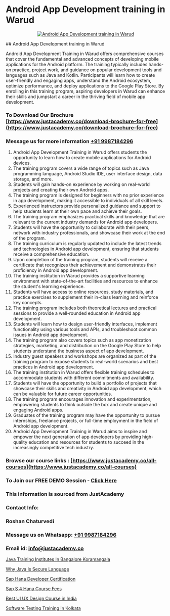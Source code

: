# Android App Development training in Warud

<p align="center">
  <a href="https://justacademy.co/course-detail/android-app-development">
    <img src="https://justacademy.co/storage2/course_image/1676635923_course_image.webp" alt="Android App Development training in Warud">
  </a>
</p>
## Android App Development training in Warud

Android App Development Training in Warud offers comprehensive courses that cover the fundamental and advanced concepts of developing mobile applications for the Android platform. The training typically includes hands-on practice, project work, and guidance on popular development tools and languages such as Java and Kotlin. Participants will learn how to create user-friendly and engaging apps, understand the Android ecosystem, optimize performance, and deploy applications to the Google Play Store. By enrolling in this training program, aspiring developers in Warud can enhance their skills and jumpstart a career in the thriving field of mobile app development.
### To Download Our Brochure [https://www.justacademy.co/download-brochure-for-free](https://www.justacademy.co/download-brochure-for-free)
### Message us for more information [+91 9987184296](https://api.whatsapp.com/send?phone=919987184296)
1) Android App Development Training in Warud offers students the opportunity to learn how to create mobile applications for Android devices.
2) The training program covers a wide range of topics such as Java programming language, Android Studio IDE, user interface design, data storage, and more.
3) Students will gain hands-on experience by working on real-world projects and creating their own Android apps.
4) The training program is designed for beginners with no prior experience in app development, making it accessible to individuals of all skill levels.
5) Experienced instructors provide personalized guidance and support to help students learn at their own pace and achieve their goals.
6) The training program emphasizes practical skills and knowledge that are relevant to the current industry demands for Android app developers.
7) Students will have the opportunity to collaborate with their peers, network with industry professionals, and showcase their work at the end of the program.
8) The training curriculum is regularly updated to include the latest trends and technologies in Android app development, ensuring that students receive a comprehensive education.
9) Upon completion of the training program, students will receive a certificate that recognizes their achievement and demonstrates their proficiency in Android app development.
10) The training institution in Warud provides a supportive learning environment with state-of-the-art facilities and resources to enhance the student's learning experience.
11) Students will have access to online resources, study materials, and practice exercises to supplement their in-class learning and reinforce key concepts.
12) The training program includes both theoretical lectures and practical sessions to provide a well-rounded education in Android app development.
13) Students will learn how to design user-friendly interfaces, implement functionality using various tools and APIs, and troubleshoot common issues in Android app development.
14) The training program also covers topics such as app monetization strategies, marketing, and distribution on the Google Play Store to help students understand the business aspect of app development.
15) Industry guest speakers and workshops are organized as part of the training program to expose students to real-world scenarios and best practices in Android app development.
16) The training institution in Warud offers flexible training schedules to accommodate students with different commitments and availability.
17) Students will have the opportunity to build a portfolio of projects that showcase their skills and creativity in Android app development, which can be valuable for future career opportunities.
18) The training program encourages innovation and experimentation, empowering students to think outside the box and create unique and engaging Android apps.
19) Graduates of the training program may have the opportunity to pursue internships, freelance projects, or full-time employment in the field of Android app development.
20) Android App Development Training in Warud aims to inspire and empower the next generation of app developers by providing high-quality education and resources for students to succeed in the increasingly competitive tech industry.

### Browse our course links : [https://www.justacademy.co/all-courses](https://www.justacademy.co/all-courses) 
### To Join our FREE DEMO Session - [Click Here](https://www.justacademy.co/register-for-course-demo)


### This information is sourced from JustAcademy
### Contact Info:
### Roshan Chaturvedi
### Message us on Whatsapp: [+91 9987184296](https://api.whatsapp.com/send?phone=919987184296)
### Email id: [info@justacademy.co](mailto:info@justacademy.co)
                
[Java Training Institutes In Bangalore Koramangala](https://www.linkedin.com/pulse/java-training-institutes-bangalore-koramangala-justacademy-houston-wwfaf?trackingId=HPnf74x6K70TkPir%2BxA%2FgA%3D%3D&lipi=urn%3Ali%3Apage%3Ad_flagship3_company_admin%3B5RzDF0CIQxuDMHcL3MgYhA%3D%3D)

[Why Java Is Secure Language](https://www.linkedin.com/pulse/why-java-secure-language-justacademy-chicago-tmqzf?trackingId=2hAH3jEl6XF21vZhMtpogA%3D%3D&lipi=urn%3Ali%3Apage%3Ad_flagship3_company_admin%3BPE%2BT5WipQcKTfk6GVPUI1w%3D%3D)

[Sap Hana Developer Certification](https://medium.com/@surajvaishnav5015/sap-hana-developer-certification-fea91f7795bc)

[Sap S 4 Hana Course Fees](https://medium.com/@ranemanish460/sap-s-4-hana-course-fees-e949dfb607cc)

[Best UI UX Design Course in India](https://justacademyin.github.io/justacademy/best-ui-ux-design-course-in-india)

[Software Testing Training in Kolkata](https://justacademyin.github.io/justacademy/software-testing-training-in-kolkata)

